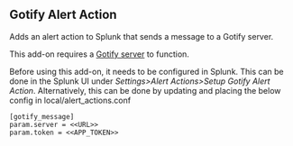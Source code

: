 ## Gotify Alert Action
Adds an alert action to Splunk that sends a message to a Gotify server. 

This add-on requires a [Gotify server](https://github.com/gotify/server") to function.

Before using this add-on, it needs to be configured in Splunk. This can be done in the Splunk UI under *Settings>Alert Actions>Setup Gotify Alert Action*. Alternatively, this can be done by updating and placing the below config in local/alert_actions.conf

    [gotify_message]
    param.server = <<URL>>
    param.token = <<APP_TOKEN>>

